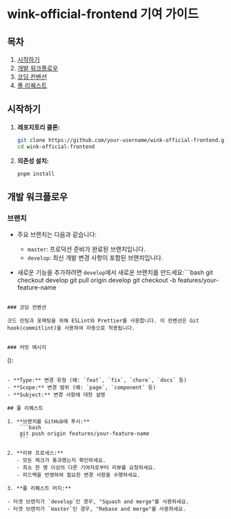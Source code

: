 # wink-official-frontend 기여 가이드

## 목차

1. [시작하기](#시작하기)
2. [개발 워크플로우](#개발-워크플로우)
3. [코딩 컨벤션](#코딩-컨벤션)
4. [풀 리퀘스트](#풀-리퀘스트)

## 시작하기

1. **레포지토리 클론:**
    ```bash
    git clone https://github.com/your-username/wink-official-frontend.git
    cd wink-official-frontend
    ```

2. **의존성 설치:**
    ```bash
    pnpm install
    ```

## 개발 워크플로우

### 브랜치

- 주요 브랜치는 다음과 같습니다:
    - `master`: 프로덕션 준비가 완료된 브랜치입니다.
    - `develop`: 최신 개발 변경 사항이 포함된 브랜치입니다.

- 새로운 기능을 추가하려면 `develop`에서 새로운 브랜치를 만드세요:```bash
git checkout develop
git pull origin develop
git checkout -b features/your-feature-name
```

### 코딩 컨벤션

코드 린팅과 포매팅을 위해 ESLint와 Prettier를 사용합니다. 이 컨벤션은 Git hook(commitlint)을 사용하여 자동으로 적용됩니다.


### 커밋 메시지

```
<type>(<scope>): <subject>
```

- **Type:** 변경 유형 (예: `feat`, `fix`, `chore`, `docs` 등)
- **Scope:** 변경 범위 (예: `page`, `component` 등)
- **Subject:** 변경 사항에 대한 설명

## 풀 리퀘스트

1. **브랜치를 GitHub에 푸시:**
    ```bash
    git push origin features/your-feature-name
    ```

2. **리뷰 프로세스:**
   - 모든 체크가 통과했는지 확인하세요.
   - 최소 한 명 이상의 다른 기여자로부터 리뷰를 요청하세요.
   - 피드백을 반영하여 필요한 변경 사항을 수행하세요.
   
3. **풀 리퀘스트 머지:**

- 타겟 브랜치가 `develop`인 경우, "Squash and merge"를 사용하세요.
- 타겟 브랜치가 `master`인 경우, "Rebase and merge"를 사용하세요.
